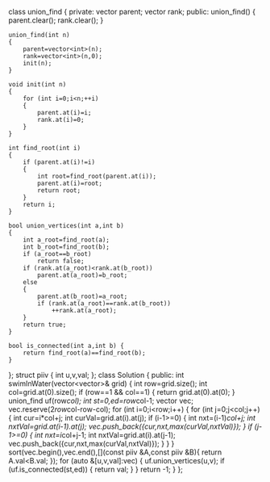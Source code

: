 class union_find
{
private:
    vector<int> parent;
    vector<int> rank;
public:
    union_find()
    {
        parent.clear();
        rank.clear();
    }
    
    union_find(int n)
    {
        parent=vector<int>(n);
        rank=vector<int>(n,0);
        init(n);
    }

    void init(int n)
    {
        for (int i=0;i<n;++i)
        {
            parent.at(i)=i;
            rank.at(i)=0;
        }
    }

    int find_root(int i)
    {
        if (parent.at(i)!=i)
        {
            int root=find_root(parent.at(i));
            parent.at(i)=root;
            return root;
        }
        return i;
    }

    bool union_vertices(int a,int b)
    {
        int a_root=find_root(a);
        int b_root=find_root(b);
        if (a_root==b_root)
            return false;
        if (rank.at(a_root)<rank.at(b_root))
            parent.at(a_root)=b_root;
        else
        {
            parent.at(b_root)=a_root;
            if (rank.at(a_root)==rank.at(b_root))
                ++rank.at(a_root);
        }
        return true;
    }

    bool is_connected(int a,int b) {
        return find_root(a)==find_root(b);
    }
};
struct piiv {
    int u,v,val;
};
class Solution {
public:
    int swimInWater(vector<vector<int>>& grid) {
        int row=grid.size();
        int col=grid.at(0).size();
        if (row==1 && col==1) {
            return grid.at(0).at(0);
        }
        union_find uf(row*col);
        int st=0,ed=row*col-1;
        vector<piiv> vec;
        vec.reserve(2*row*col-row-col);
        for (int i=0;i<row;i++) {
            for (int j=0;j<col;j++) {
                int cur=i*col+j;
                int curVal=grid.at(i).at(j);
                if (i-1>=0) {
                    int nxt=(i-1)*col+j;
                    int nxtVal=grid.at(i-1).at(j);
                    vec.push_back({cur,nxt,max(curVal,nxtVal)});
                }
                if (j-1>=0) {
                    int nxt=i*col+j-1;
                    int nxtVal=grid.at(i).at(j-1);
                    vec.push_back({cur,nxt,max(curVal,nxtVal)});
                }
            }
        }
        sort(vec.begin(),vec.end(),[](const piiv &A,const piiv &B){
            return A.val<B.val;
        });
        for (auto &[u,v,val]:vec) {
            uf.union_vertices(u,v);
            if (uf.is_connected(st,ed)) {
                return val;
            }
        }
        return -1;
    }
};
